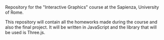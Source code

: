 Repository for the "Interactive Graphics" course at the Sapienza, University of Rome.

This repository will contain all the homeworks made during the course and also the final project.
It will be written in JavaScript and the library that will be used is Three.js.